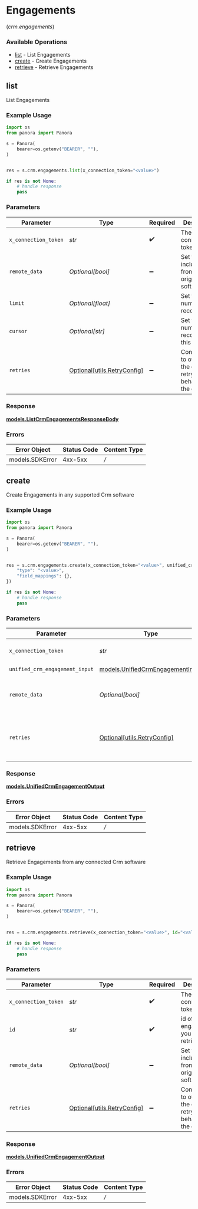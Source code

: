 # Engagements
(*crm.engagements*)

### Available Operations

* [list](#list) - List  Engagements
* [create](#create) - Create Engagements
* [retrieve](#retrieve) - Retrieve Engagements

## list

List  Engagements

### Example Usage

```python
import os
from panora import Panora

s = Panora(
    bearer=os.getenv("BEARER", ""),
)


res = s.crm.engagements.list(x_connection_token="<value>")

if res is not None:
    # handle response
    pass

```

### Parameters

| Parameter                                                           | Type                                                                | Required                                                            | Description                                                         |
| ------------------------------------------------------------------- | ------------------------------------------------------------------- | ------------------------------------------------------------------- | ------------------------------------------------------------------- |
| `x_connection_token`                                                | *str*                                                               | :heavy_check_mark:                                                  | The connection token                                                |
| `remote_data`                                                       | *Optional[bool]*                                                    | :heavy_minus_sign:                                                  | Set to true to include data from the original software.             |
| `limit`                                                             | *Optional[float]*                                                   | :heavy_minus_sign:                                                  | Set to get the number of records.                                   |
| `cursor`                                                            | *Optional[str]*                                                     | :heavy_minus_sign:                                                  | Set to get the number of records after this cursor.                 |
| `retries`                                                           | [Optional[utils.RetryConfig]](../../models/utils/retryconfig.md)    | :heavy_minus_sign:                                                  | Configuration to override the default retry behavior of the client. |


### Response

**[models.ListCrmEngagementsResponseBody](../../models/listcrmengagementsresponsebody.md)**
### Errors

| Error Object    | Status Code     | Content Type    |
| --------------- | --------------- | --------------- |
| models.SDKError | 4xx-5xx         | */*             |

## create

Create Engagements in any supported Crm software

### Example Usage

```python
import os
from panora import Panora

s = Panora(
    bearer=os.getenv("BEARER", ""),
)


res = s.crm.engagements.create(x_connection_token="<value>", unified_crm_engagement_input={
    "type": "<value>",
    "field_mappings": {},
})

if res is not None:
    # handle response
    pass

```

### Parameters

| Parameter                                                                     | Type                                                                          | Required                                                                      | Description                                                                   |
| ----------------------------------------------------------------------------- | ----------------------------------------------------------------------------- | ----------------------------------------------------------------------------- | ----------------------------------------------------------------------------- |
| `x_connection_token`                                                          | *str*                                                                         | :heavy_check_mark:                                                            | The connection token                                                          |
| `unified_crm_engagement_input`                                                | [models.UnifiedCrmEngagementInput](../../models/unifiedcrmengagementinput.md) | :heavy_check_mark:                                                            | N/A                                                                           |
| `remote_data`                                                                 | *Optional[bool]*                                                              | :heavy_minus_sign:                                                            | Set to true to include data from the original Crm software.                   |
| `retries`                                                                     | [Optional[utils.RetryConfig]](../../models/utils/retryconfig.md)              | :heavy_minus_sign:                                                            | Configuration to override the default retry behavior of the client.           |


### Response

**[models.UnifiedCrmEngagementOutput](../../models/unifiedcrmengagementoutput.md)**
### Errors

| Error Object    | Status Code     | Content Type    |
| --------------- | --------------- | --------------- |
| models.SDKError | 4xx-5xx         | */*             |

## retrieve

Retrieve Engagements from any connected Crm software

### Example Usage

```python
import os
from panora import Panora

s = Panora(
    bearer=os.getenv("BEARER", ""),
)


res = s.crm.engagements.retrieve(x_connection_token="<value>", id="<value>")

if res is not None:
    # handle response
    pass

```

### Parameters

| Parameter                                                           | Type                                                                | Required                                                            | Description                                                         |
| ------------------------------------------------------------------- | ------------------------------------------------------------------- | ------------------------------------------------------------------- | ------------------------------------------------------------------- |
| `x_connection_token`                                                | *str*                                                               | :heavy_check_mark:                                                  | The connection token                                                |
| `id`                                                                | *str*                                                               | :heavy_check_mark:                                                  | id of the engagement you want to retrieve.                          |
| `remote_data`                                                       | *Optional[bool]*                                                    | :heavy_minus_sign:                                                  | Set to true to include data from the original Crm software.         |
| `retries`                                                           | [Optional[utils.RetryConfig]](../../models/utils/retryconfig.md)    | :heavy_minus_sign:                                                  | Configuration to override the default retry behavior of the client. |


### Response

**[models.UnifiedCrmEngagementOutput](../../models/unifiedcrmengagementoutput.md)**
### Errors

| Error Object    | Status Code     | Content Type    |
| --------------- | --------------- | --------------- |
| models.SDKError | 4xx-5xx         | */*             |
